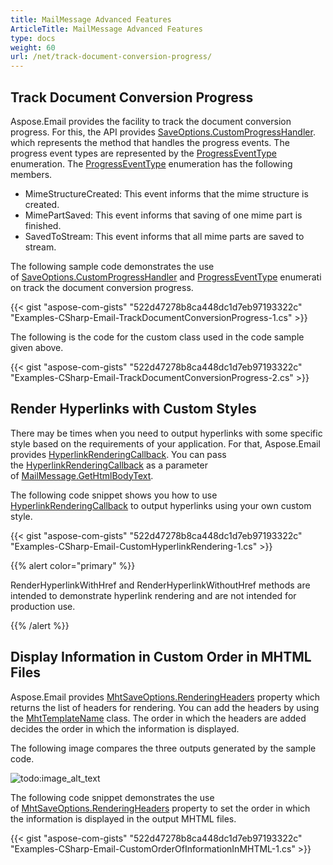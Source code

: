 ```yaml
---
title: MailMessage Advanced Features
ArticleTitle: MailMessage Advanced Features
type: docs
weight: 60
url: /net/track-document-conversion-progress/
---
```


## **Track Document Conversion Progress**

Aspose.Email provides the facility to track the document conversion progress. For this, the API provides [SaveOptions.CustomProgressHandler](https://reference.aspose.com/email/net/aspose.email/saveoptions/customprogresshandler/). which represents the method that handles the progress events. The progress event types are represented by the [ProgressEventType](https://reference.aspose.com/email/net/aspose.email/progresseventtype/) enumeration. The [ProgressEventType](https://reference.aspose.com/email/net/aspose.email/progresseventtype/) enumeration has the following members.

- MimeStructureCreated: This event informs that the mime structure is created.
- MimePartSaved: This event informs that saving of one mime part is finished.
- SavedToStream: This event informs that all mime parts are saved to stream.

The following sample code demonstrates the use of [SaveOptions.CustomProgressHandler](https://reference.aspose.com/email/net/aspose.email/saveoptions/customprogresshandler/) and [ProgressEventType](https://reference.aspose.com/email/net/aspose.email/progresseventtype/) enumeration track the document conversion progress.

{{< gist "aspose-com-gists" "522d47278b8ca448dc1d7eb97193322c" "Examples-CSharp-Email-TrackDocumentConversionProgress-1.cs" >}}

The following is the code for the custom class used in the code sample given above.

{{< gist "aspose-com-gists" "522d47278b8ca448dc1d7eb97193322c" "Examples-CSharp-Email-TrackDocumentConversionProgress-2.cs" >}}


## **Render Hyperlinks with Custom Styles**

There may be times when you need to output hyperlinks with some specific style based on the requirements of your application. For that, Aspose.Email provides [HyperlinkRenderingCallback](https://reference.aspose.com/email/net/aspose.email/hyperlinkrenderingcallback/). You can pass the [HyperlinkRenderingCallback](https://reference.aspose.com/email/net/aspose.email/hyperlinkrenderingcallback/) as a parameter of [MailMessage.GetHtmlBodyText](https://reference.aspose.com/email/net/aspose.email/mailmessage/gethtmlbodytext/#gethtmlbodytext).

The following code snippet shows you how to use [HyperlinkRenderingCallback](https://reference.aspose.com/email/net/aspose.email/hyperlinkrenderingcallback/) to output hyperlinks using your own custom style.

{{< gist "aspose-com-gists" "522d47278b8ca448dc1d7eb97193322c" "Examples-CSharp-Email-CustomHyperlinkRendering-1.cs" >}}

{{% alert color="primary" %}}

RenderHyperlinkWithHref and RenderHyperlinkWithoutHref methods are intended to demonstrate hyperlink rendering and are not intended for production use.

{{% /alert %}}

## **Display Information in Custom Order in MHTML Files**

Aspose.Email provides [MhtSaveOptions.RenderingHeaders](https://reference.aspose.com/email/net/aspose.email/headersformattingoptions/renderingheaders/) property which returns the list of headers for rendering. You can add the headers by using the [MhtTemplateName](https://reference.aspose.com/email/net/aspose.email/mhttemplatename/) class. The order in which the headers are added decides the order in which the information is displayed.

The following image compares the three outputs generated by the sample code.

![todo:image_alt_text](display-information-in-custom-order-in-mhtml-files_1.jpg)

The following code snippet demonstrates the use of [MhtSaveOptions.RenderingHeaders](https://reference.aspose.com/email/net/aspose.email/headersformattingoptions/renderingheaders/) property to set the order in which the information is displayed in the output MHTML files.

{{< gist "aspose-com-gists" "522d47278b8ca448dc1d7eb97193322c" "Examples-CSharp-Email-CustomOrderOfInformationInMHTML-1.cs" >}}

